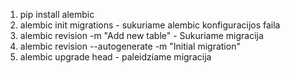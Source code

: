 1. pip install alembic
2. alembic init migrations - sukuriame alembic konfiguracijos faila
3. alembic revision -m "Add new table" - Sukuriame migracija
4. alembic revision --autogenerate -m "Initial migration"
5. alembic upgrade head - paleidziame migracija
